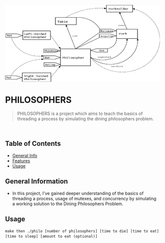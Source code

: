 <div align="center">
  <a href="https://github.com/alexdrumi/philosophers">
    <img src="assets/model_graph.png" alt="model graph logo" width="550" height="250">
  </a>
</div>

# PHILOSOPHERS
> PHILOSOPHERS is a project which aims to teach the basics of threading a process by simulating the dining philosophers problem.

<br>

## Table of Contents
* [General Info](#general-information)
* [Features](#features)
* [Usage](#usage)

## General Information
- In this project, I've gained deeper understanding of the basics of threading a process, usage of mutexes, and concurrency by simulating a working solution to the Dining Philosophers Problem.

## Usage
`make then ./philo [number of philosophers] [time to die] [time to eat] [time to sleep] [amount to eat (optional)]`


